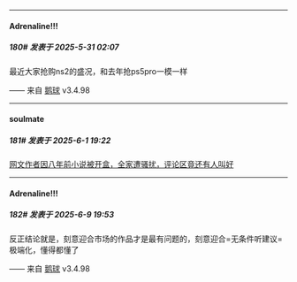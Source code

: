﻿
*****

####  Adrenaline!!!  
##### 180#       发表于 2025-5-31 02:07

最近大家抢购ns2的盛况，和去年抢ps5pro一模一样

—— 来自 [鹅球](https://www.pgyer.com/GcUxKd4w) v3.4.98

*****

####  soulmate  
##### 181#       发表于 2025-6-1 19:22

[网文作者因八年前小说被开盒，全家遭骚扰，评论区竟还有人叫好](https://news.qq.com/rain/a/20250523A02GDR00)

*****

####  Adrenaline!!!  
##### 182#       发表于 2025-6-9 19:53

反正结论就是，刻意迎合市场的作品才是最有问题的，刻意迎合=无条件听建议=极端化，懂得都懂了

—— 来自 [鹅球](https://www.pgyer.com/GcUxKd4w) v3.4.98

